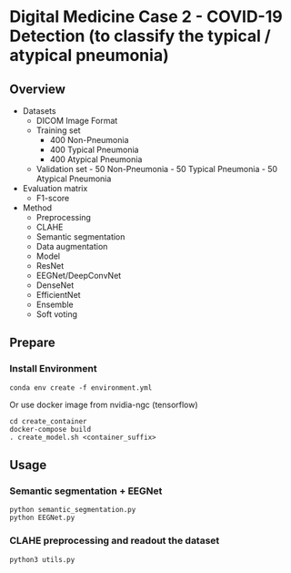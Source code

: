 # Digital Medicine Case 2 - COVID-19 Detection (to classify the typical / atypical pneumonia)
## Overview
- Datasets
    - DICOM Image Format
    - Training set
      -  400 Non-Pneumonia
      -  400 Typical Pneumonia
      -  400 Atypical Pneumonia
    -  Validation set
      -  50 Non-Pneumonia
      -  50 Typical Pneumonia
      -  50 Atypical Pneumonia
-  Evaluation matrix
    -  F1-score
-  Method
    -  Preprocessing
      -  CLAHE
      -  Semantic segmentation
      -  Data augmentation
    -  Model
      -  ResNet
      -  EEGNet/DeepConvNet
      -  DenseNet
      -  EfficientNet
    -  Ensemble
      -  Soft voting

## Prepare
### Install Environment
```=bash
conda env create -f environment.yml
```

Or use docker image from nvidia-ngc (tensorflow)
```
cd create_container
docker-compose build
. create_model.sh <container_suffix>
```

## Usage
### Semantic segmentation + EEGNet
```=bash
python semantic_segmentation.py
python EEGNet.py
```

### CLAHE preprocessing and readout the dataset
```bash
python3 utils.py
```


